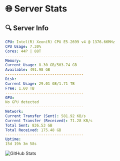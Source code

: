 # 🌐 Server Stats
## 🔍 Server Info
```yaml
CPU: Intel(R) Xeon(R) CPU E5-2699 v4 @ 1376.66MHz
CPU Usage: 7.30%
Cores: 44P | 88T
-----------------------------------
Memory:
Current Usage: 8.30 GB/503.74 GB
Available: 491.98 GB
-----------------------------------
Disk:
Current Usage: 29.01 GB/1.71 TB
Free: 1.60 TB
-----------------------------------
GPU:
No GPU detected
-----------------------------------
Network:
Current Transfer (Sent): 581.92 KB/s
Current Transfer (Received): 71.28 KB/s
Total Sent: 836.53 GB
Total Received: 175.48 GB
-----------------------------------
Uptime:
15d 19h 3m 58s
```
![GitHub Stats](https://img.shields.io/badge/Updated-2025-05-05_12:12:46-blue)